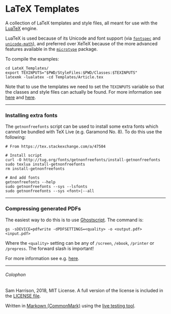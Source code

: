 # LaTeX Templates

A collection of LaTeX templates and style files, all meant for use with the
[LuaTeX](http://www.luatex.org/) engine.

LuaTeX is used because of its Unicode and font support (via
[`fontspec`](https://ctan.org/pkg/fontspec)
and [`unicode-math`](https://ctan.org/pkg/unicode-math)), and preferred over
XeTeX because of the more advanced features available in the
[`microtype`](https://ctan.org/pkg/microtype) package.

To compile the examples:
```
cd LateX_Templates/
export TEXINPUTS="$PWD/StyleFiles:$PWD/Classes:$TEXINPUTS"
latexmk -lualatex -cd Templates/Article.tex
```

Note that to use the templates we need to set the `TEXINPUTS` variable so that
the classes and style files can actually be found. For more information see
[here](https://texfaq.org/FAQ-tempinst) and
[here](https://stackoverflow.com/a/4483042).

--------------------
### Installing extra fonts

The `getnonfreefonts` script can be used to install some extra fonts which
cannot be bundled with TeX Live (e.g. Garamond No. 8). To do this use the
following:
```
# From https://tex.stackexchange.com/a/47504

# Install script
curl -O http://tug.org/fonts/getnonfreefonts/install-getnonfreefonts
sudo texlua install-getnonfreefonts
rm install-getnonfreefonts

# And add fonts
getnonfreefonts --help
sudo getnonfreefonts --sys --lsfonts
sudo getnonfreefonts --sys <font>|--all
```

--------------------
### Compressing generated PDFs

The easiest way to do this is to use [Ghostscript](https://ghostscript.com/).
The command is:
```
gs -sDEVICE=pdfwrite -dPDFSETTINGS=<quality> -o <output.pdf> <input.pdf>
```
Where the `<quality>` setting can be any of `/screen`, `/ebook`, `/printer` or
`/prepress`. The forward slash is important!

For more information see e.g. [here](https://tex.stackexchange.com/a/41273).

--------------------

###### Colophon
Sam Harrison, 2018, MIT License.
A full version of the license is included in the [LICENSE file](LICENSE).

Written in [Markown (CommonMark)](http://commonmark.org/) using the
[live testing tool](http://try.commonmark.org/).
